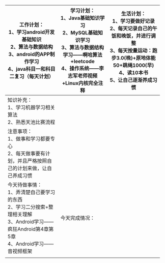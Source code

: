 | 工作计划：<br>1、学习android开发基础知识<br/>2、算法与数据结构<br/>3、android的APP制作学习<br/>4、java科目一和科目二复习（每天计划） | 学习计划：<br/>1、Java基础知识学习<br/>2、MySQL基础知识学习<br/>3、算法与数据结构学习——啊哈算法+leetcode<br/>4、操作系统——李志军老师视频+Linux内核完全注释<br/> | 生活计划：<br/>1、学习要做好记录<br/>2、每天记录自己的午饭和晚饭，并进行调整<br/>3、每天按量运动：跑步3.0(晚)+原地体能50+跳绳1000(早)<br/>4、读10本书<br/>5、让自己逐渐养成习惯 <br/> |
| ------------------------------------------------------------ | ------------------------------------------------------------ | ------------------------------------------------------------ |
| 知识补充：<br/>1、学习机器学习相关算法<br/>2、熟悉天池比赛流程 |                                                              |                                                              |
| 注意事项：<br/>1、做事和学习都要专心<br/>2、每天做事要有计划，并且严格按照自己的计划来做，让自己养成习惯 |                                                              |                                                              |
| 今天待做事情：<br/>1、弄清楚自己要学习的东西<br/>2、学习二分搜索+整理相关理解<br/>3、Android学习——疯狂Android第4章第5章<br/>4、Android学习——音视频框架 | 今天完成情况：<br/>                                          |                                                              |
|                                                              |                                                              |                                                              |